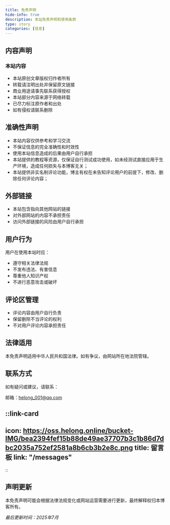 ```yaml
---
title: 免责声明
hide-info: true
description: 本站免责声明和使用条款
type: story
categories: [信息]
---
```


## 内容声明

### 本站内容

- 本站原创文章版权归作者所有
- 转载请注明出处并保留原文链接
- 商业用途请事先联系获得授权
- 本站部分内容来源于网络转载
- 已尽力标注原作者和出处
- 如有侵权请联系删除

## 准确性声明

- 本站内容仅供参考和学习交流
- 不保证信息的完全准确性和时效性
- 使用本站信息造成的后果由用户自行承担
- 本站提供的教程等资源，仅保证自行测试成功使用，如未经测试直接应用于生产环境，造成任何损失与本博客无关；
- 本站提供非实名制评论功能，博主有权在未告知评论用户的前提下，修改、删除任何评论内容；

## 外部链接

- 本站包含指向其他网站的链接
- 对外部网站的内容不承担责任
- 访问外部链接的风险由用户自行承担

## 用户行为

用户在使用本站时应：
- 遵守相关法律法规
- 不发布违法、有害信息
- 尊重他人知识产权
- 不进行恶意攻击或破坏

## 评论区管理

- 评论内容由用户自行负责
- 保留删除不当评论的权利
- 不对用户评论内容承担责任

## 法律适用

本免责声明适用中华人民共和国法律。如有争议，由网站所在地法院管辖。

## 联系方式

如有疑问或建议，请联系：

邮箱：helong_001@qq.com

::link-card
---
icon: https://oss.helong.online/bucket-IMG/bea2394fef15b88de49ae37707b3c1b86d7dbc2035a752ef2581a8b6cb3b2e8c.png
title: 留言板
link: "/messages"
---
::

## 声明更新

本免责声明可能会根据法律法规变化或网站运营需要进行更新，最终解释权归本博客所有。

*最后更新时间：2025年7月*